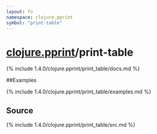 ```yaml
---
layout: fn
namespace: clojure.pprint
symbol: "print-table"
---
```


# [clojure.pprint](../)/print-table

{% include 1.4.0/clojure.pprint/print_table/docs.md %}

##Examples

{% include 1.4.0/clojure.pprint/print_table/examples.md %}
## Source
{% include 1.4.0/clojure.pprint/print_table/src.md %}

